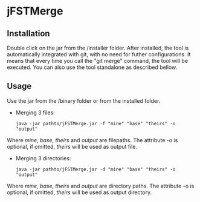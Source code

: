 jFSTMerge
========

Installation
-------------
Double click on the jar from the /installer folder.
After installed, the tool is automatically integrated with git, with no need for futher configurations.
It means that every time you call the "git merge" command, the tool will be executed.
You can also use the tool standalone as described bellow.

Usage
-------------
Use the jar from the /binary folder or from the installed folder.

* Merging 3 files:

   `java -jar pathto/jFSTMerge.jar -f "mine" "base" "theirs" -o "output"`

Where *mine*, *base*, *theirs* and *output* are filepaths.
The attribute -o is optional, if omitted, *theirs* will be used as output file.

* Merging 3 directories:

   `java -jar pathto/jFSTMerge.jar -d "mine" "base" "theirs" -o "output"`
 
Where *mine*, *base*, *theirs* and *output* are directory paths.
The attribute -o is optional, if omitted, *theirs* will be used as output directory.

<!-- 
For integration with git type the two commands bellow:

   `git config --global merge.tool jfstmerge`
   
   `git config --global mergetool.jfstmerge.cmd 'java -jar pathto/jFSTMerge.jar -f \"$LOCAL\" \"$BASE\" \"$REMOTE\" -o \"$MERGED\"'`

Then, after the "git merge" command detects conflicts, call the tool with:

   `git mergetool -tool=jfstmerge`
-->
